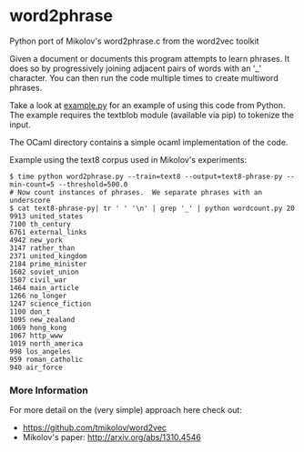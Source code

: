 word2phrase
===========

Python port of Mikolov's word2phrase.c from the word2vec toolkit

Given a document or documents this program attempts to learn phrases.
It does so by progressively joining adjacent pairs of words with an '_' character.
You can then run the code multiple times to create multiword phrases.

Take a look at [example.py](example.py) for an example of using this code from Python. The example requires the textblob module (available via pip) to tokenize the input.

The OCaml directory contains a simple ocaml implementation of the code.

Example using the text8 corpus used in Mikolov's experiments:
```
$ time python word2phrase.py --train=text8 --output=text8-phrase-py --min-count=5 --threshold=500.0
# Now count instances of phrases.  We separate phrases with an underscore
$ cat text8-phrase-py| tr ' ' '\n' | grep '_' | python wordcount.py 20
9913 united_states
7100 th_century
6761 external_links
4942 new_york
3147 rather_than
2371 united_kingdom
2184 prime_minister
1602 soviet_union
1507 civil_war
1464 main_article
1266 no_longer
1247 science_fiction
1100 don_t
1095 new_zealand
1069 hong_kong
1067 http_www
1019 north_america
998 los_angeles
959 roman_catholic
940 air_force
```

### More Information
For more detail on the (very simple) approach here check out:
- https://github.com/tmikolov/word2vec
- Mikolov's paper: http://arxiv.org/abs/1310.4546

